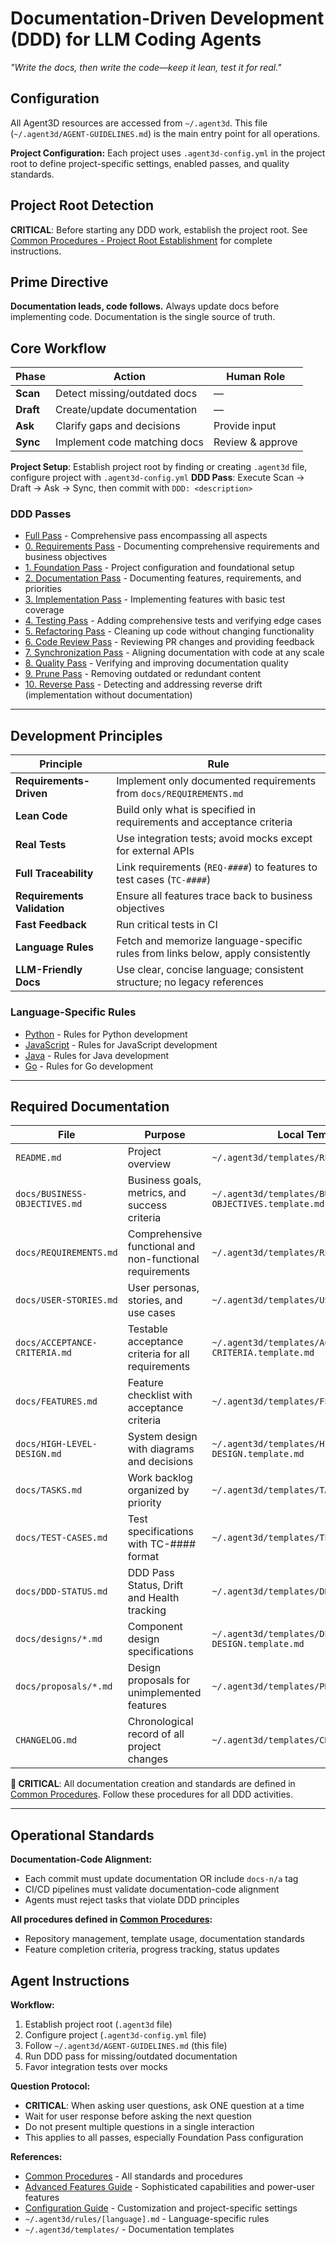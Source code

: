 # Documentation-Driven Development (DDD) for LLM Coding Agents
*"Write the docs, then write the code—keep it lean, test it for real."*

## Configuration

All Agent3D resources are accessed from `~/.agent3d`. This file (`~/.agent3d/AGENT-GUIDELINES.md`) is the main entry point for all operations.

**Project Configuration:** Each project uses `.agent3d-config.yml` in the project root to define project-specific settings, enabled passes, and quality standards.

## Project Root Detection
**CRITICAL**: Before starting any DDD work, establish the project root. See [Common Procedures - Project Root Establishment](docs/COMMON-PROCEDURES.md#project-root-establishment) for complete instructions.

## Prime Directive
**Documentation leads, code follows.** Always update docs before implementing code. Documentation is the single source of truth.

## Core Workflow

| Phase | Action | Human Role |
|-------|--------|-----------|
| **Scan** | Detect missing/outdated docs | — |
| **Draft** | Create/update documentation | — |
| **Ask** | Clarify gaps and decisions | Provide input |
| **Sync** | Implement code matching docs | Review & approve |

**Project Setup**: Establish project root by finding or creating `.agent3d` file, configure project with `.agent3d-config.yml`
**DDD Pass**: Execute Scan → Draft → Ask → Sync, then commit with `DDD: <description>`

### DDD Passes

- [Full Pass](~/.agent3d/passes/simplified/full_pass.md) - Comprehensive pass encompassing all aspects
- [0. Requirements Pass](~/.agent3d/passes/simplified/0_requirements_pass.md) - Documenting comprehensive requirements and business objectives
- [1. Foundation Pass](~/.agent3d/passes/simplified/1_foundation_pass.md) - Project configuration and foundational setup
- [2. Documentation Pass](~/.agent3d/passes/simplified/2_documentation_pass.md) - Documenting features, requirements, and priorities
- [3. Implementation Pass](~/.agent3d/passes/simplified/3_implementation_pass.md) - Implementing features with basic test coverage
- [4. Testing Pass](~/.agent3d/passes/simplified/4_testing_pass.md) - Adding comprehensive tests and verifying edge cases
- [5. Refactoring Pass](~/.agent3d/passes/simplified/5_refactoring_pass.md) - Cleaning up code without changing functionality
- [6. Code Review Pass](~/.agent3d/passes/simplified/6_code_review_pass.md) - Reviewing PR changes and providing feedback
- [7. Synchronization Pass](~/.agent3d/passes/simplified/7_synchronization_pass.md) - Aligning documentation with code at any scale
- [8. Quality Pass](~/.agent3d/passes/simplified/8_quality_pass.md) - Verifying and improving documentation quality
- [9. Prune Pass](~/.agent3d/passes/simplified/9_prune_pass.md) - Removing outdated or redundant content
- [10. Reverse Pass](~/.agent3d/passes/simplified/10_reverse_pass.md) - Detecting and addressing reverse drift (implementation without documentation)

---

## Development Principles

| Principle | Rule |
|-----------|------|
| **Requirements-Driven** | Implement only documented requirements from `docs/REQUIREMENTS.md` |
| **Lean Code** | Build only what is specified in requirements and acceptance criteria |
| **Real Tests** | Use integration tests; avoid mocks except for external APIs |
| **Full Traceability** | Link requirements (`REQ-####`) to features to test cases (`TC-####`) |
| **Requirements Validation** | Ensure all features trace back to business objectives |
| **Fast Feedback** | Run critical tests in CI |
| **Language Rules** | Fetch and memorize language-specific rules from links below, apply consistently |
| **LLM-Friendly Docs** | Use clear, concise language; consistent structure; no legacy references |

### Language-Specific Rules

- [Python](~/.agent3d/rules/python.md) - Rules for Python development
- [JavaScript](~/.agent3d/rules/javascript.md) - Rules for JavaScript development
- [Java](~/.agent3d/rules/java.md) - Rules for Java development
- [Go](~/.agent3d/rules/go.md) - Rules for Go development

---

## Required Documentation

| File | Purpose | Local Template Path |
|------|---------|----------|
| `README.md` | Project overview | `~/.agent3d/templates/README.template.md` |
| `docs/BUSINESS-OBJECTIVES.md` | Business goals, metrics, and success criteria | `~/.agent3d/templates/BUSINESS-OBJECTIVES.template.md` |
| `docs/REQUIREMENTS.md` | Comprehensive functional and non-functional requirements | `~/.agent3d/templates/REQUIREMENTS.template.md` |
| `docs/USER-STORIES.md` | User personas, stories, and use cases | `~/.agent3d/templates/USER-STORIES.template.md` |
| `docs/ACCEPTANCE-CRITERIA.md` | Testable acceptance criteria for all requirements | `~/.agent3d/templates/ACCEPTANCE-CRITERIA.template.md` |
| `docs/FEATURES.md` | Feature checklist with acceptance criteria | `~/.agent3d/templates/FEATURES.template.md` |
| `docs/HIGH-LEVEL-DESIGN.md` | System design with diagrams and decisions | `~/.agent3d/templates/HIGH-LEVEL-DESIGN.template.md` |
| `docs/TASKS.md` | Work backlog organized by priority | `~/.agent3d/templates/TASKS.template.md` |
| `docs/TEST-CASES.md` | Test specifications with TC-#### format | `~/.agent3d/templates/TEST-CASES.template.md` |
| `docs/DDD-STATUS.md` | DDD Pass Status, Drift and Health tracking | `~/.agent3d/templates/DDD-STATUS.template.md` |
| `docs/designs/*.md` | Component design specifications | `~/.agent3d/templates/DETAILED-DESIGN.template.md` |
| `docs/proposals/*.md` | Design proposals for unimplemented features | `~/.agent3d/templates/PROPOSAL.template.md` |
| `CHANGELOG.md` | Chronological record of all project changes | `~/.agent3d/templates/CHANGELOG.template.md` |

**🚨 CRITICAL**: All documentation creation and standards are defined in [Common Procedures](docs/COMMON-PROCEDURES.md). Follow these procedures for all DDD activities.

---

## Operational Standards

**Documentation-Code Alignment:**
- Each commit must update documentation OR include `docs-n/a` tag
- CI/CD pipelines must validate documentation-code alignment
- Agents must reject tasks that violate DDD principles

**All procedures defined in [Common Procedures](docs/COMMON-PROCEDURES.md):**
- Repository management, template usage, documentation standards
- Feature completion criteria, progress tracking, status updates

## Agent Instructions

**Workflow:**
1. Establish project root (`.agent3d` file)
2. Configure project (`.agent3d-config.yml` file)
3. Follow `~/.agent3d/AGENT-GUIDELINES.md` (this file)
4. Run DDD pass for missing/outdated documentation
5. Favor integration tests over mocks

**Question Protocol:**
- **CRITICAL**: When asking user questions, ask ONE question at a time
- Wait for user response before asking the next question
- Do not present multiple questions in a single interaction
- This applies to all passes, especially Foundation Pass configuration

**References:**
- [Common Procedures](docs/COMMON-PROCEDURES.md) - All standards and procedures
- [Advanced Features Guide](docs/ADVANCED-FEATURES.md) - Sophisticated capabilities and power-user features
- [Configuration Guide](docs/CONFIGURATION-GUIDE.md) - Customization and project-specific settings
- `~/.agent3d/rules/[language].md` - Language-specific rules
- `~/.agent3d/templates/` - Documentation templates